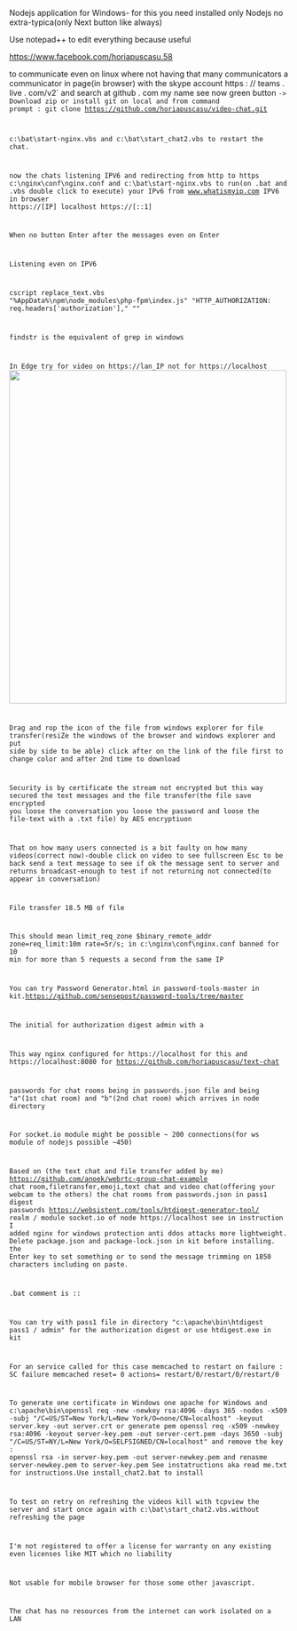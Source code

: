 Nodejs application for Windows- for this you  need installed only Nodejs no extra-typica(only Next button like always)

Use notepad++ to edit everything because useful

https://www.facebook.com/horiapuscasu.58

to communicate even on linux where not having that many communicators a communicator in page(in browser) with the skype account https : // teams . live . com/v2` and search at github . com my name see now green button <Code>-> Download zip or install git on local and from command prompt : git clone https://github.com/horiapuscasu/video-chat.git

c:\bat\start-nginx.vbs and c:\bat\start_chat2.vbs to restart the chat.

now the chats listening IPV6  and redirecting from http to https c:\nginx\conf\nginx.conf and c:\bat\start-nginx.vbs to run(on .bat and .vbs double click to execute) your IPv6 from www.whatismyip.com IPV6 in browser https://[IP] localhost https://[::1]

When no button Enter after the messages even on Enter

Listening even on IPV6

cscript replace_text.vbs "%AppData%\npm\node_modules\php-fpm\index.js" "HTTP_AUTHORIZATION: req.headers['authorization']," ""

findstr is the equivalent of grep in windows

In Edge try for video on https://lan_IP not for https://localhost
<img src="https://github.com/horiapuscasu/video-chat/blob/main/Screenshot%202025-08-10%20062751.png" width="500" height="600">

Drag and rop the icon of the file from windows explorer for file transfer(resiZe the windows of the browser and windows explorer and put side by side to be able) click after on the link of the file first to change color and after 2nd time to download

Security is by certificate the stream not encrypted but this way secured the text messages and the file transfer(the file save encrypted you loose the conversation you loose the password and loose the file-text with a .txt file) by AES encryptiuon

That on how many users connected is a bit faulty on how many videos(correct now)-double click on video to see fullscreen Esc to be back send a text message to see if ok the message sent to server and returns broadcast-enough to test if not returning not connected(to appear in conversation)

File transfer 18.5 MB of file

 This should mean limit_req_zone $binary_remote_addr zone=req_limit:10m rate=5r/s; in c:\nginx\conf\nginx.conf banned for 10 min for more than 5 requests a second from the same IP
 
You can try Password Generator.html in password-tools-master in kit.https://github.com/sensepost/password-tools/tree/master

The initial for authorization digest admin with a

This way nginx configured for https://localhost for this and https://localhost:8080 for https://github.com/horiapuscasu/text-chat

passwords for chat rooms being in passwords.json file and being "a"(1st chat room) and "b"(2nd chat room) which arrives in node directory

For socket.io module might be possible ~ 200 connections(for ws module of nodejs possible ~450)

Based on (the text chat and file transfer added by me) https://github.com/anoek/webrtc-group-chat-example chat room,filetransfer,emoji,text chat and video chat(offering your webcam to the others) the chat rooms from passwords.json in pass1 digest passwords https://websistent.com/tools/htdigest-generator-tool/ realm / module socket.io of node https://localhost see in instruction
I added nginx for windows protection anti ddos attacks more lightweight.
Delete package.json and package-lock.json in kit before installing.
the Enter key to set something or to send the message trimming on 1850 characters including on paste.

.bat comment is  ::

You can try with pass1 file in directory "c:\apache\bin\htdigest pass1 / admin" for the authorization digest or use htdigest.exe in kit

For an service called for this case memcached to restart on failure : SC failure memcached reset= 0 actions= restart/0/restart/0/restart/0

To generate one certificate in Windows one apache for Windows and c:\apache\bin\openssl req -new -newkey rsa:4096 -days 365 -nodes -x509 -subj "/C=US/ST=New York/L=New York/O=none/CN=localhost" -keyout server.key -out server.crt
or generate pem openssl req -x509 -newkey rsa:4096 -keyout server-key.pem -out server-cert.pem -days 3650 -subj "/C=US/ST=NY/L=New York/O=SELFSIGNED/CN=localhost" and remove the key : openssl rsa -in server-key.pem -out server-newkey.pem and renasme server-newkey.pem to server-key.pem
See instatructions aka read me.txt for instructions.Use install_chat2.bat to install

To test on retry on refreshing the videos kill with tcpview the server and start once again with c:\bat\start_chat2.vbs.without refreshing the page

I'm not registered to offer a license for warranty on any existing even licenses like MIT which no liability

Not usable for mobile browser  for those some other javascript.

The chat has no resources from the internet can work isolated on a LAN
